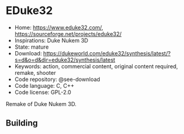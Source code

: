 # EDuke32

- Home: https://www.eduke32.com/, https://sourceforge.net/projects/eduke32/
- Inspirations: Duke Nukem 3D
- State: mature
- Download: https://dukeworld.com/eduke32/synthesis/latest/?s=d&o=d&dir=eduke32/synthesis/latest
- Keywords: action, commercial content, original content required, remake, shooter
- Code repository: @see-download
- Code language: C, C++
- Code license: GPL-2.0

Remake of Duke Nukem 3D.

## Building
